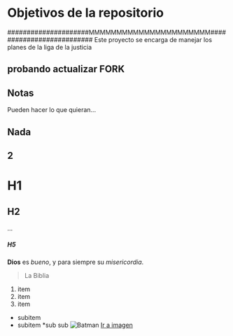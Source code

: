 # Objetivos de la repositorio
#####################MMMMMMMMMMMMMMMMMMMMMM##########################
Este proyecto se encarga de manejar los planes de la liga de la justicia

## probando actualizar FORK
 
## Notas
Pueden hacer lo que quieran...

## Nada
## 2 ##
# H1
## H2
...
##### H5

**Dios** es _bueno_, y para siempre su *misericordia*.
> La Biblia
1. item
2. item
3. item
  * subitem
  * subitem
    *sub sub 
![Batman](https://i.blogs.es/b5845b/batman-catwoman-tom-king/2560_3000.jpg)
[Ir a imagen](https://i.blogs.es/b5845b/batman-catwoman-tom-king/2560_3000.jpg)    
